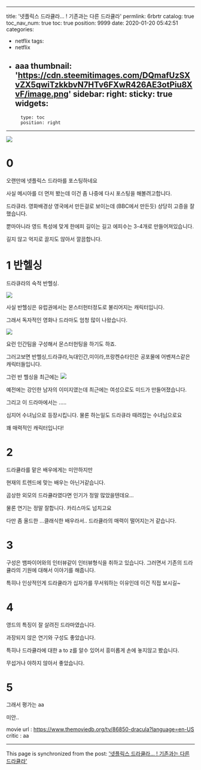 
---
title: '넷플릭스 드라큘라... ! 기존과는 다른 드라큘라'
permlink: 6rbrtr
catalog: true
toc_nav_num: true
toc: true
position: 9999
date: 2020-01-20 05:42:51
categories:
- netflix
tags:
- netflix
- aaa
thumbnail: 'https://cdn.steemitimages.com/DQmafUzSXvZX5qwiTzkkbvN7HTv6FXwR426AE3otPiu8XvF/image.png'
sidebar:
    right:
        sticky: true
widgets:
    -
        type: toc
        position: right
---


![](https://cdn.steemitimages.com/DQmafUzSXvZX5qwiTzkkbvN7HTv6FXwR426AE3otPiu8XvF/image.png)

# 0 
오랜만에 넷플릭스 드라마를 포스팅하네요

사실 메시아를 더 먼저 봤는데 이건 좀 나중에 다시 포스팅을 해볼려고합니다.

드라큐라. 영화배경상 영국에서 만든걸로 보이는데 (BBC에서 만든듯) 상당히 고증을 잘 했습니다.

뿐마아니라 영드 특성에 맞게 한에피 길이는 길고 에피수는 3-4개로 만들어져있습니다.

길지 않고 억지로 끌지도 않아서 깔끔합니다.


# 1 반헬싱

드라큐라의 숙적 반헬싱.

![](https://cdn.steemitimages.com/DQmYBVtn5Zsm1pqRTWfHdbG5Ctd1nQuwGH2apPZAENL57og/image.png)


사실 반헬싱은 유럽권에서는 몬스터헌터정도로 불리어지는 캐릭터입니다.

그래서 독자적인 영화나 드라마도 엄청 많이 나왔습니다.

![](https://cdn.steemitimages.com/DQmQ8Cnv2H5kEAk8GNf76xWDqq3htdzVe3jVfLTvHt2AJte/image.png)

요런 인간팀을 구성해서 몬스터헌팅을 하기도 하죠.

그러고보면 반헬싱,드라큐라,늑대인간,미이라,프랑켄슈타인은 공포물에 어벤져스같은 캐릭터들입니다. 


그런 반 헬싱을 최근에는 
![](https://cdn.steemitimages.com/DQmXroKeUSFkK6T95GVZwwpWynSsXXBSty3Aje8oumpASvV/image.png)


예전에는 강인한 남자의 이미지였는데 최근에는 여성으로도 미드가 만들어졌습니다.

그리고 이 드라마에서는 .....

심지어 수녀님으로 등장시킵니다. 물론 하는일도 드라큐라 때려잡는 수녀님으로요

꽤 매력적인 캐릭터입니다!

# 2

드라큘라를 맡은 배우에게는 미안하지만

현재의 트렌드에 맞는 배우는 아닌거같습니다.

곱상한 외모의 드라큘라였다면 인기가 정말 많았을텐데요...

물론 연기는 정말 잘합니다. 카리스마도 넘치고요

다만 좀 올드한 ...클래식한 배우라서.. 드라큘라의 매력이 떨어지는거 같습니다.

# 3

구성은 뱀파이어와의 인터뷰같이 인터뷰형식을 취하고 있습니다. 그러면서 기존의 드라큘라의 기원에 대해서 이야기를 해줍니다.

특히나 인상적인게 드라큘라가 십자가를 무서워하는 이유인데 이건 직접 보시길~

# 4
영드의 특징이 잘 살려진 드라마였습니다.

과장되지 않은 연기와 구성도 좋았습니다.

특히나 드라큘라에 대한 a to z를 알수 있어서 흥미롭게 손에 놓지않고 봤습니다.

무섭거나 야하지 않아서 좋았습니다.

# 5

그래서 평가는 aa

미안..




movie url : https://www.themoviedb.org/tv/86850-dracula?language=en-US
critic : aa

- - -

This page is synchronized from the post: ['넷플릭스 드라큘라... ! 기존과는 다른 드라큘라'](https://steemit.com/@virus707/6rbrtr)
